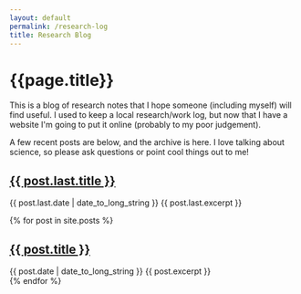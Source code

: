 ```yaml
---
layout: default
permalink: /research-log
title: Research Blog
---
```


# {{page.title}}

This is a blog of research notes that I hope someone (including myself) will find useful. 
I used to keep a local research/work log, but now that I have a website I'm going to put it online (probably to my poor judgement).

A few recent posts are below, and the archive is here. I love talking about science, so please ask questions or point cool things out to me!



<h2>
      <a href="{{ post.last.url }}">
        {{ post.last.title }}
      </a>
    </h2>
 <time datetime="{{ post.last.date | date: "%Y-%m-%d" }}">{{ post.last.date | date_to_long_string }}</time>
    {{ post.last.excerpt }}

  
{% for post in site.posts %}
  <article>
    <h2>
      <a href="{{ post.url }}">
        {{ post.title }}
      </a>
    </h2>
    <time datetime="{{ post.date | date: "%Y-%m-%d" }}">{{ post.date | date_to_long_string }}</time>
    {{ post.excerpt }}
  </article>
{% endfor %}
